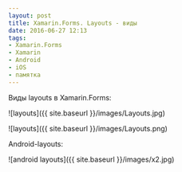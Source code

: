 ```yaml
---
layout: post
title: Xamarin.Forms. Layouts - виды
date: 2016-06-27 12:13
tags:
- Xamarin.Forms
- Xamarin
- Android
- iOS
- памятка
---
```

Виды layouts в Xamarin.Forms:

![layouts]({{ site.baseurl }}/images/Layouts.jpg)


![layouts]({{ site.baseurl }}/images/Layouts.png)



Android-layouts:

![android layouts]({{ site.baseurl }}/images/x2.jpg)
